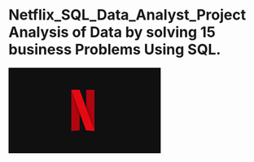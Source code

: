 # Netflix_SQL_Data_Analyst_Project Analysis of Data by solving 15 business Problems Using SQL.
![Netflix_Logo](https://github.com/Aniketyadav302/Netflix_SQL_Data_Analyst_Project/blob/main/nlogo.png)
